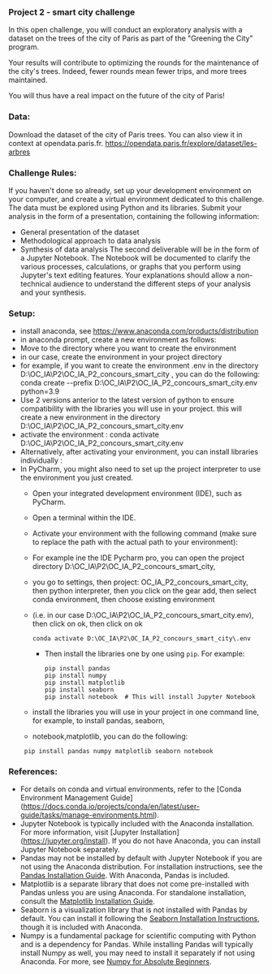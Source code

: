 ### Project 2 - smart city challenge
In this open challenge, you will conduct an exploratory analysis with a dataset on the trees of the city of Paris as part
of the "Greening the City" program.

Your results will contribute to optimizing the rounds for the maintenance of the city's trees. Indeed, fewer rounds mean
fewer trips, and more trees maintained.

You will thus have a real impact on the future of the city of Paris!

### Data:

Download the dataset of the city of Paris trees.
You can also view it in context at opendata.paris.fr. https://opendata.paris.fr/explore/dataset/les-arbres


### Challenge Rules:

If you haven't done so already, set up your development environment on your computer, and create a virtual environment
dedicated to this challenge.
The data must be explored using Python and its libraries.
Submit your analysis in the form of a presentation, containing the following information:
- General presentation of the dataset
- Methodological approach to data analysis
- Synthesis of data analysis
The second deliverable will be in the form of a Jupyter Notebook. The Notebook will be documented to clarify the various
processes, calculations, or graphs that you perform using Jupyter's text editing features. Your explanations should allow
a non-technical audience to understand the different steps of your analysis and your synthesis.


### Setup:
- install anaconda, see https://www.anaconda.com/products/distribution
- in anaconda prompt, create a new environment as follows:
- Move to the directory where you want to create the environment
- in our case, create the environment in your project directory
- for example, if you want to create the environment .env in the directory D:\OC_IA\P2\OC_IA_P2_concours_smart_city
, you can do the following: conda create --prefix D:\OC_IA\P2\OC_IA_P2_concours_smart_city\.env python=3.9
- Use 2 versions anterior to the latest version of python to ensure compatibility with the libraries you will use in 
your project. this will create a new environment in the directory D:\OC_IA\P2\OC_IA_P2_concours_smart_city\.env
- activate the environment :
conda activate D:\OC_IA\P2\OC_IA_P2_concours_smart_city\.env
- Alternatively, after activating your environment, you can install libraries individually :
- In PyCharm, you might also need to set up the project interpreter to use the environment you just created.
  - Open your integrated development environment (IDE), such as PyCharm.
  - Open a terminal within the IDE.
  - Activate your environment with the following command (make sure to replace the path with the actual path to your environment):
  - For example ine the IDE Pycharm pro, you can open the project directory D:\OC_IA\P2\OC_IA_P2_concours_smart_city,
  - you go to settings, then project: OC_IA_P2_concours_smart_city, then python interpreter, then you click on the gear
  add, then select conda environment, then choose existing environment
  - (i.e. in our case D:\OC_IA\P2\OC_IA_P2_concours_smart_city\.env), then click on ok, then click on ok
      ```
      conda activate D:\OC_IA\P2\OC_IA_P2_concours_smart_city\.env
      ```
    - Then install the libraries one by one using `pip`. For example:
      ```
      pip install pandas
      pip install numpy
      pip install matplotlib
      pip install seaborn
      pip install notebook  # This will install Jupyter Notebook
      ```

  - install the libraries you will use in your project in one command line, for example, to install pandas, seaborn,
  - notebook,matplotlib, you can do the following:
   ```
    pip install pandas numpy matplotlib seaborn notebook 
  ```
      
### References:
- For details on conda and virtual environments, refer to the [Conda Environment Management Guide]
(https://docs.conda.io/projects/conda/en/latest/user-guide/tasks/manage-environments.html).
- Jupyter Notebook is typically included with the Anaconda installation. For more information, visit [Jupyter Installation]
(https://jupyter.org/install). If you do not have Anaconda, you can install Jupyter Notebook separately.
- Pandas may not be installed by default with Jupyter Notebook if you are not using the Anaconda distribution.
For installation instructions, see the [Pandas Installation Guide](https://pandas.pydata.org/docs/getting_started/install.html). 
With Anaconda, Pandas is included.
- Matplotlib is a separate library that does not come pre-installed with Pandas unless you are using Anaconda.
For standalone installation, consult the [Matplotlib Installation Guide](https://matplotlib.org/stable/users/installing.html).
- Seaborn is a visualization library that is not installed with Pandas by default. You can install it following the
[Seaborn Installation Instructions](https://seaborn.pydata.org/installing.html), though it is included with Anaconda.
- Numpy is a fundamental package for scientific computing with Python and is a dependency for Pandas. While installing
Pandas will typically install Numpy as well, you may need to install it separately if not using Anaconda. For more, see
[Numpy for Absolute Beginners](https://numpy.org/doc/stable/user/absolute_beginners.html).
